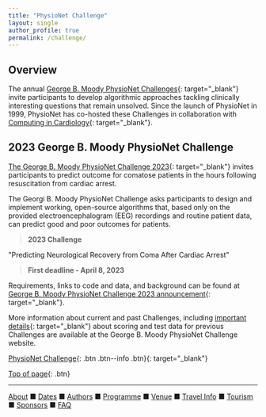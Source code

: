 ```yaml
---
title: "PhysioNet Challenge"
layout: single
author_profile: true
permalink: /challenge/
---
```

<a name="top"></a>

## Overview

The annual [George B. Moody PhysioNet Challenges](https://physionetchallenges.org/){: target="_blank"} invite participants to develop algorithmic approaches tackling clinically interesting questions that remain unsolved. Since the launch of PhysioNet in 1999, PhysioNet has co-hosted these Challenges in collaboration with [Computing in Cardiology](https://cinc.org/){: target="_blank"}.

## 2023 George B. Moody PhysioNet Challenge

[The George B. Moody PhysioNet Challenge 2023](https://moody-challenge.physionet.org/2023/){: target="_blank"} invites participants to predict outcome for comatose patients in the hours following resuscitation from cardiac arrest. 

The Georgi B. Moody PhysioNet Challenge asks participants to design and implement working, open-source algorithms that, based only on the provided electroencephalogram (EEG) recordings and routine patient data, can predict good and poor outcomes for patients. 

> **2023 Challenge**

"Predicting Neurological Recovery from Coma After Cardiac Arrest"

> **First deadline - April 8, 2023**

Requirements, links to code and data, and background can be found at [George B. Moody PhysioNet Challenge 2023 announcement](https://moody-challenge.physionet.org/2023/){: target="_blank"}.

More information about current and past Challenges, including [important details](https://moody-challenge.physionet.org/faq/){: target="_blank"} about scoring and test data for previous Challenges are available at the George B. Moody PhysioNet Challenge website.

[PhysioNet Challenge](https://physionetchallenges.org/){: .btn .btn--info .btn}{: target="_blank"}

[Top of page](#top){: .btn}

---

[About](../about/) &#9632; [Dates](../dates/) &#9632; [Authors](../authors) &#9632; [Programme](../programme/) &#9632; [Venue](../venue/) &#9632; [Travel Info](../travel) &#9632; [Tourism](../tourism/) &#9632; [Sponsors](../sponsors/) &#9632; [FAQ](../faq/)